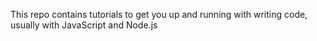 This repo contains tutorials to get you up and running with writing code, usually with JavaScript and Node.js

